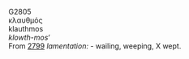 G2805  
κλαυθμός  
klauthmos  
*klowth-mos‘*  
From [2799](g2799) *lamentation:* - wailing, weeping, X wept.  
